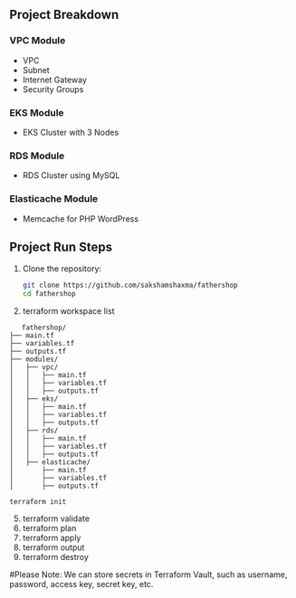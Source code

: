## Project Breakdown

### VPC Module
- VPC
- Subnet
- Internet Gateway
- Security Groups

### EKS Module
- EKS Cluster with 3 Nodes

### RDS Module
- RDS Cluster using MySQL

### Elasticache Module
- Memcache for PHP WordPress

## Project Run Steps

1. Clone the repository:
   ```bash
   git clone https://github.com/sakshamshaxma/fathershop
   cd fathershop
   ```
2. terraform workspace list
```
   fathershop/
├── main.tf
├── variables.tf
├── outputs.tf
├── modules/
│   ├── vpc/
│   │   ├── main.tf
│   │   ├── variables.tf
│   │   ├── outputs.tf
│   ├── eks/
│   │   ├── main.tf
│   │   ├── variables.tf
│   │   ├── outputs.tf
│   ├── rds/
│   │   ├── main.tf
│   │   ├── variables.tf
│   │   ├── outputs.tf
│   ├── elasticache/
│       ├── main.tf
│       ├── variables.tf
│       ├── outputs.tf
```
```
terraform init
```
5. terraform validate
6. terraform plan
7. terraform apply
8. terraform output
9. terraform destroy

#Please Note: We can store secrets in Terraform Vault, such as username, password, access key, secret key, etc.
